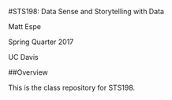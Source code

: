 #STS198: Data Sense and Storytelling with Data

Matt Espe

Spring Quarter 2017

UC Davis

##Overview

This is the class repository for STS198.
